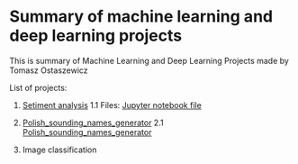 # Summary of machine learning and deep learning projects

This is summary of Machine Learning and Deep Learning Projects made by Tomasz Ostaszewicz

List of projects:
1. [Setiment analysis](https://github.com/TomekOs/Sentiment_analysis)
1.1 Files: [Jupyter notebook file](https://github.com/TomekOs/Sentiment_analysis/blob/master/Sentiment%20analysis%20for%20IMDB%20reviews.ipynb)
2. [Polish_sounding_names_generator](https://github.com/TomekOs/ML_DL_Projects/edit/master/README.md)
2.1 [Polish_sounding_names_generator](https://github.com/TomekOs/ML_DL_Projects/edit/master/README.md)

3. Image classification
